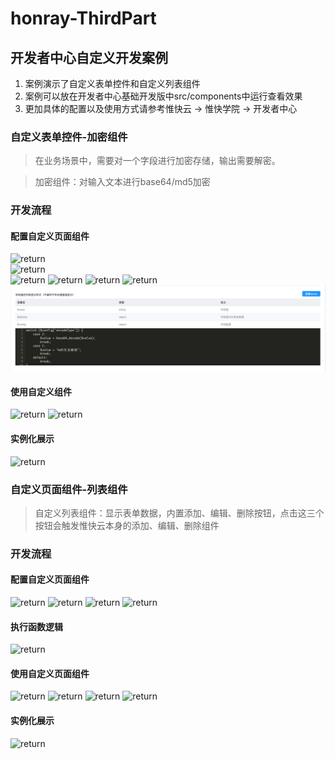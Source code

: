 # honray-ThirdPart
## 开发者中心自定义开发案例
1. 案例演示了自定义表单控件和自定义列表组件
2. 案例可以放在开发者中心基础开发版中src/components中运行查看效果
3. 更加具体的配置以及使用方式请参考惟快云 -> 惟快学院 -> 开发者中心

### 自定义表单控件-加密组件
> 在业务场景中，需要对一个字段进行加密存储，输出需要解密。

> 加密组件：对输入文本进行base64/md5加密

### 开发流程
#### 配置自定义页面组件
 ![return](./src/field1.png)    
 ![return](./src/field2.png)  
 ![return](./src/field3.png)
 ![return](./src/field4.png)
 ![return](./src/field5.png)
 ![return](./src/field6.png)
 ![return](./src/field7.png)
#### 使用自定义组件
 ![return](./src/field8.png)
 ![return](./src/field9.png)
#### 实例化展示
 ![return](./src/field10.png)

### 自定义页面组件-列表组件
> 自定义列表组件：显示表单数据，内置添加、编辑、删除按钮，点击这三个按钮会触发惟快云本身的添加、编辑、删除组件

### 开发流程
#### 配置自定义页面组件
![return](./src/deal1.png)
![return](./src/deal2.png)
![return](./src/deal3.png)
![return](./src/deal4.png)
#### 执行函数逻辑
![return](./src/deal9.png)
#### 使用自定义页面组件
![return](./src/deal5.png)
![return](./src/deal6.png)
![return](./src/deal7.png)
![return](./src/deal8.png)
#### 实例化展示
![return](./src/deal11.png)
 


